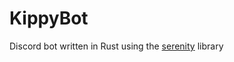 # KippyBot

Discord bot written in Rust using the [serenity](https://github.com/serenity-rs/serenity) library
